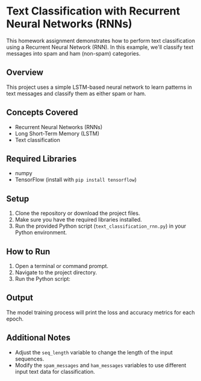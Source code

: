 # Text Classification with Recurrent Neural Networks (RNNs)

This homework assignment demonstrates how to perform text classification using a Recurrent Neural Network (RNN). In this example, we'll classify text messages into spam and ham (non-spam) categories.

## Overview

This project uses a simple LSTM-based neural network to learn patterns in text messages and classify them as either spam or ham.

## Concepts Covered

- Recurrent Neural Networks (RNNs)
- Long Short-Term Memory (LSTM)
- Text classification

## Required Libraries

- numpy
- TensorFlow (install with `pip install tensorflow`)

## Setup

1. Clone the repository or download the project files.
2. Make sure you have the required libraries installed.
3. Run the provided Python script (`text_classification_rnn.py`) in your Python environment.

## How to Run

1. Open a terminal or command prompt.
2. Navigate to the project directory.
3. Run the Python script:


## Output

The model training process will print the loss and accuracy metrics for each epoch.

## Additional Notes

- Adjust the `seq_length` variable to change the length of the input sequences.
- Modify the `spam_messages` and `ham_messages` variables to use different input text data for classification.

